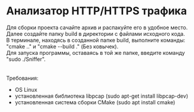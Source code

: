 # Анализатор HTTP/HTTPS трафика
Для сборки проекта сачайте архив и распакуйте его в удобное место. Далее создайте папку build в директории с файлами исходного кода. <br>
В терминале, находясь в созданной папке build, выполните команды: "cmake .." и "cmake --build ." (Без ковычек). <br>
Для запуска программы, оставаясь в той же папке, введите команду "sudo ./Sniffer". <br><br>
<br>
Требования: <br>
- OS Linux <br>
- установленная библиотека libpcap (sudo apt-get install libpcap-dev) <br>
- установленная система сборки CMake (sudo apt install cmake) <br>
